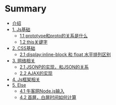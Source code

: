 # Summary

* [介绍](README.md)
* [1. Js基础]()
  * [1.1 prototype和proto的关系是什么](basic/prototype.md)
  * [1.2 this关键字](basic/this.md)
* [2. CSS基础]()
  * [2.1 display:inline-block 和 float 水平排列区别](css/display-float.md)
* [3. 网络相关]()
  * [2.1 JSONP的实现，和JSON的关系](network/jsonp.md)
  * [2.2 AJAX的实现](network/ajax.md)
* [4. Js框架相关]()
* [5. Else]()
  * [4.1 牛客网Node.js输入](else/nowCoder.md)
  * [4.2 首屏，白屏时间如何计算](else/firstScreen.md)



